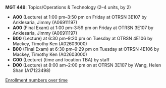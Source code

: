 **MGT 449**: Topics/Operations & Technology (2–4 units, by 2)

- **A00** (Lecture) at 1:00 pm–3:50 pm on Friday at OTRSN 3E107 by Anklesaria, Jimmy (A06911197)
- **A00** (Final Exam) at 1:00 pm–3:59 pm on Friday at OTRSN 3E107 by Anklesaria, Jimmy (A06911197)
- **B00** (Lecture) at 6:30 pm–9:20 pm on Tuesday at OTRSN 4E106 by Mackey, Timothy Ken (A02603000)
- **B00** (Final Exam) at 6:30 pm–9:29 pm on Tuesday at OTRSN 4E106 by Mackey, Timothy Ken (A02603000)
- **C00** (Lecture) (time and location TBA) by staff
- **D00** (Lecture) at 8:00 am–2:00 pm on  at OTRSN 3E107 by Wang, Helen Shan (A17123498)

[Enrollment numbers over time](./MGT449.tsv)
